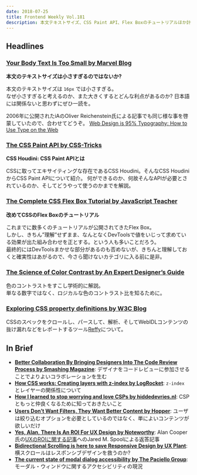 ```yaml
---
date: 2018-07-25
title: Frontend Weekly Vol.181
description: 本文テキストサイズ、CSS Paint API、Flex Boxのチュートリアルほか計12リンク
---
```


## Headlines

### [Your Body Text Is Too Small by Marvel Blog](https://blog.marvelapp.com/body-text-small/)

**本文のテキストサイズは小さすぎるのではないか?**

本文のテキストサイズは `16px` では小さすぎる。  
なぜ小さすぎると考えるのか、また大きくするとどんな利点があるのか?
日本語には関係ないと思わずにぜひ一読を。

2006年に公開されたiAのOliver Reichenstein氏による記事でも同じ様な事を啓蒙していたので、合わせてどうぞ。
[Web Design is 95% Typography: How to Use Type on the Web](https://ia.net/topics/the-web-is-all-about-typography-period)

### [The CSS Paint API by CSS-Tricks](https://css-tricks.com/the-css-paint-api/)

**CSS Houdini: CSS Paint APIとは**

CSSに取ってエキサイティングな存在であるCSS Houdini。そんなCSS HoudiniからCSS Paint APIについて紹介。
何ができるのか、何故そんなAPIが必要とされているのか、そしてどうやって使うのかまでを解説。

### [The Complete CSS Flex Box Tutorial by JavaScript Teacher](https://medium.com/@js_tut/the-complete-css-flex-box-tutorial-d17971950bdc)

**改めてCSSのFlex Boxのチュートリアル**

これまでに数多くのチュートリアルが公開されてきたFlex Box。  
しかし、きちん”理解”せずまま、なんとなくDevToolsで値をいじって求めている効果が出た組み合わせを正とする。という人も多いことだろう。  
最終的にはDevToolsまかせな部分があるのも否めないが、きちんと理解しておくと確実性はあがるので、今さら聞けないカテゴリに入る前に是非。

### [The Science of Color Contrast by An Expert Designer’s Guide](https://medium.muz.li/the-science-of-color-contrast-an-expert-designers-guide-33e84c41d156)

色のコントラストをすこし学術的に解説。  
単なる数字ではなく、ロジカルな色のコントラスト比を知るために。

### [Exploring CSS property definitions by W3C Blog](https://www.w3.org/blog/2018/07/exploring-css-property-definitions/)

CSSのスペックをクロールし、パースして、解析、そしてWebIDLコンテンツの抜け漏れなどをレポートするツール[Reffy](https://github.com/tidoust/reffy)について。

## In Brief

- [**Better Collaboration By Bringing Designers Into The Code Review Process by Smashing Magazine**](https://www.smashingmagazine.com/2018/07/collaboration-designers-code-review-process/): デザイナをコードレビューに参加させることでよりよいコラボレーションを生む
- [**How CSS works: Creating layers with z-index by LogRocket**](https://blog.logrocket.com/how-css-works-creating-layers-with-z-index-6a20afe1550e): `z-index` とレイヤーの関係性について
- [**How I learned to stop worrying and love CSPs by hiddedevries.nl**](https://hiddedevries.nl/en/blog/2018-06-26-how-i-learned-to-stop-worrying-and-love-csps): CSPともっと仲良くなるために知っておきたいこと
- [**Users Don’t Want Filters, They Want Better Content by Hopper**](https://medium.com/@hopper_travel/users-dont-want-filters-they-want-better-content-3146f650b8f6): ユーザは絞り込むオプションを必要としているのではなく、単によいコンテンツが欲しいだけ
- [**Yes, Alan, There Is An ROI For UX Design by Noteworthy**](https://blog.usejournal.com/yes-alan-there-is-an-roi-for-ux-design-bef06dbc9c77): Alan Cooper氏の[UXのROIに関する記事](https://medium.com/@MrAlanCooper/whats-the-roi-of-ux-c47defb033d2)へのJared M. Spoolによる返答記事
- [**Bidirectional Scrolling is here to save Responsive Design by UX Plant**](https://uxplanet.org/bidirectional-scrolling-is-here-to-save-responsive-design-be1afe53206d): 横スクロールはレスポンシブデザインを救うのか?
- [**The current state of modal dialog accessibility by The Paciello Group**](https://developer.paciellogroup.com/blog/2018/06/the-current-state-of-modal-dialog-accessibility/): モーダル・ウィンドウに関するアクセシビリティの現況